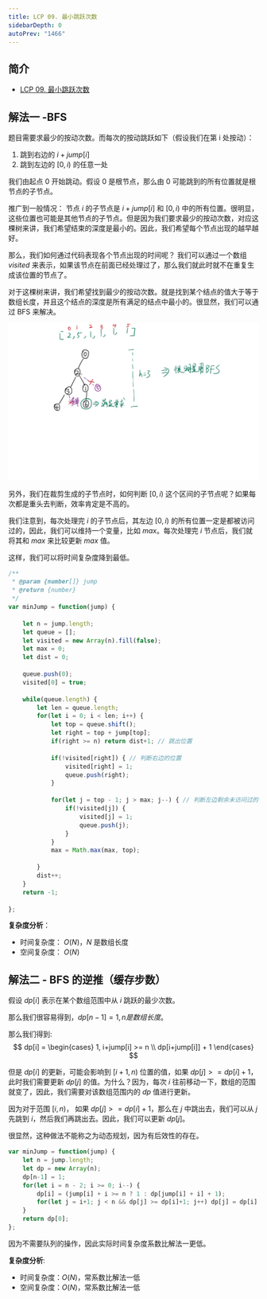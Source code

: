 ```yaml
---
title: LCP 09. 最小跳跃次数
sidebarDepth: 0
autoPrev: "1466"
---
```

## 简介
- [LCP 09. 最小跳跃次数](https://leetcode-cn.com/problems/zui-xiao-tiao-yue-ci-shu/)

## 解法一 -BFS
题目需要求最少的按动次数。而每次的按动跳跃如下（假设我们在第 i 处按动）：
1. 跳到右边的 $i+jump[i]$
2. 跳到左边的 $[0, i)$ 的任意一处

我们由起点 $0$ 开始跳动。假设 $0$ 是根节点，那么由 $0$ 可能跳到的所有位置就是根节点的子节点。

推广到一般情况：
节点 $i$ 的子节点是 $i+jump[i]$ 和 $[0, i)$ 中的所有位置。很明显，这些位置也可能是其他节点的子节点。但是因为我们要求最少的按动次数，对应这棵树来讲，我们希望结束的深度是最小的。因此，我们希望每个节点出现的越早越好。

那么，我们如何通过代码表现各个节点出现的时间呢？
我们可以通过一个数组 $visited$ 来表示，如果该节点在前面已经处理过了，那么我们就此时就不在重复生成该位置的节点了。

对于这棵树来讲，我们希望找到最少的按动次数。就是找到某个结点的值大于等于数组长度，并且这个结点的深度是所有满足的结点中最小的。很显然，我们可以通过 BFS 来解决。

![图片](./images/LCP-09-1.jpg)

另外，我们在裁剪生成的子节点时，如何判断 $[0, i)$ 这个区间的子节点呢？如果每次都是重头去判断，效率肯定是不高的。

我们注意到，每次处理完 $i$ 的子节点后，其左边 $[0,i)$ 的所有位置一定是都被访问过的，因此，我们可以维持一个变量，比如 $max$。每次处理完 $i$ 节点后，我们就将其和 $max$ 来比较更新 $max$ 值。

这样，我们可以将时间复杂度降到最低。

```javascript
/**
 * @param {number[]} jump
 * @return {number}
 */
var minJump = function(jump) {
    
    let n = jump.length;
    let queue = [];
    let visited = new Array(n).fill(false);
    let max = 0;
    let dist = 0;

    queue.push(0);
    visited[0] = true;

    while(queue.length) {
        let len = queue.length;
        for(let i = 0; i < len; i++) {
            let top = queue.shift();
            let right = top + jump[top];
            if(right >= n) return dist+1; // 跳出位置

            if(!visited[right]) { // 判断右边的位置
                visited[right] = 1;
                queue.push(right);
            }

            for(let j = top - 1; j > max; j--) { // 判断左边剩余未访问过的位置
                if(!visited[j]) {
                    visited[j] = 1;
                    queue.push(j);
                }
            }
            max = Math.max(max, top);

        }
        dist++;
    }
    return -1;

};
```

**复杂度分析**：
- 时间复杂度： $O(N)$，$N$ 是数组长度
- 空间复杂度： $O(N)$

## 解法二 - BFS 的逆推（缓存步数）

假设 $dp[i]$ 表示在某个数组范围中从 $i$ 跳跃的最少次数。

那么我们很容易得到，$dp[n-1] = 1, n 是数组长度$。

那么我们得到:
$$
dp[i] = 
\begin{cases}
1, i+jump[i] >= n \\
dp[i+jump[i]] + 1
\end{cases}
$$

但是 $dp[i]$ 的更新，可能会影响到 $[i+1, n)$ 位置的值，如果 $dp[j] >= dp[i]+1$，此时我们需要更新 $dp[j]$ 的值。为什么？因为，每次 $i$ 往前移动一下，数组的范围就变了，因此，我们需要对该数组范围内的 $dp$ 值进行更新。

因为对于范围 $[i, n)$， 如果 $dp[j] >= dp[i]+1$，那么在 $j$ 中跳出去，我们可以从 $j$ 先跳到 $i$，然后我们再跳出去。因此，我们可以更新 $dp[j]$。

很显然，这种做法不能称之为动态规划，因为有后效性的存在。

```javascript
var minJump = function(jump) {
    let n = jump.length;
    let dp = new Array(n);
    dp[n-1] = 1;
    for(let i = n - 2; i >= 0; i--) {
        dp[i] = (jump[i] + i >= n ? 1 : dp[jump[i] + i] + 1);
        for(let j = i+1; j < n && dp[j] >= dp[i]+1; j++) dp[j] = dp[i] + 1;
    }
    return dp[0];
};
```

因为不需要队列的操作，因此实际时间复杂度系数比解法一更低。

**复杂度分析**:
- 时间复杂度：$O(N)$，常系数比解法一低
- 空间复杂度：$O(N)$，常系数比解法一低